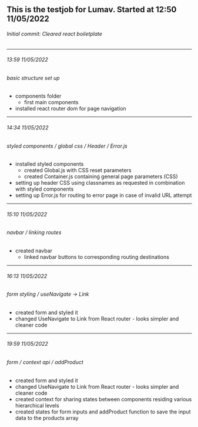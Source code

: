 ## This is the testjob for Lumav. Started at 12:50 11/05/2022

###### Initial commit: Cleared react boiletplate

---

###### 13:59 11/05/2022

###### basic structure set up

- components folder
  - first main components
- installed react router dom for page navigation

---

###### 14:34 11/05/2022

###### styled components / global css / Header / Error.js

- installed styled components
  - created Global.js with CSS reset parameters
  - created Container.js containing general page parameters (CSS)
- setting up header CSS using classnames as requested in combination with styled components
- setting up Error.js for routing to error page in case of invalid URL attempt

---

###### 15:10 11/05/2022

###### navbar / linking routes

- created navbar
  - linked navbar buttons to corresponding routing destinations

---

###### 16:13 11/05/2022

###### form styling / useNavigate -> Link

- created form and styled it
- changed UseNavigate to Link from React router - looks simpler and cleaner code

---

###### 19:59 11/05/2022

###### form / context api / addProduct

- created form and styled it
- changed UseNavigate to Link from React router - looks simpler and cleaner code
- created context for sharing states between components residing various hierarchical levels
- created states for form inputs and addProduct function to save the input data to the products array
